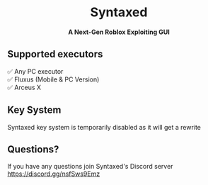 <div align="center">
  
  # Syntaxed
  
  **A Next-Gen Roblox Exploiting GUI**

</div>

## Supported executors
✅ Any PC executor <br>
✅ Fluxus (Mobile & PC Version) <br>
✅ Arceus X

## Key System
Syntaxed key system is temporarily disabled as it will get a rewrite

## Questions?
If you have any questions join Syntaxed's Discord server
https://discord.gg/nsfSws9Emz
